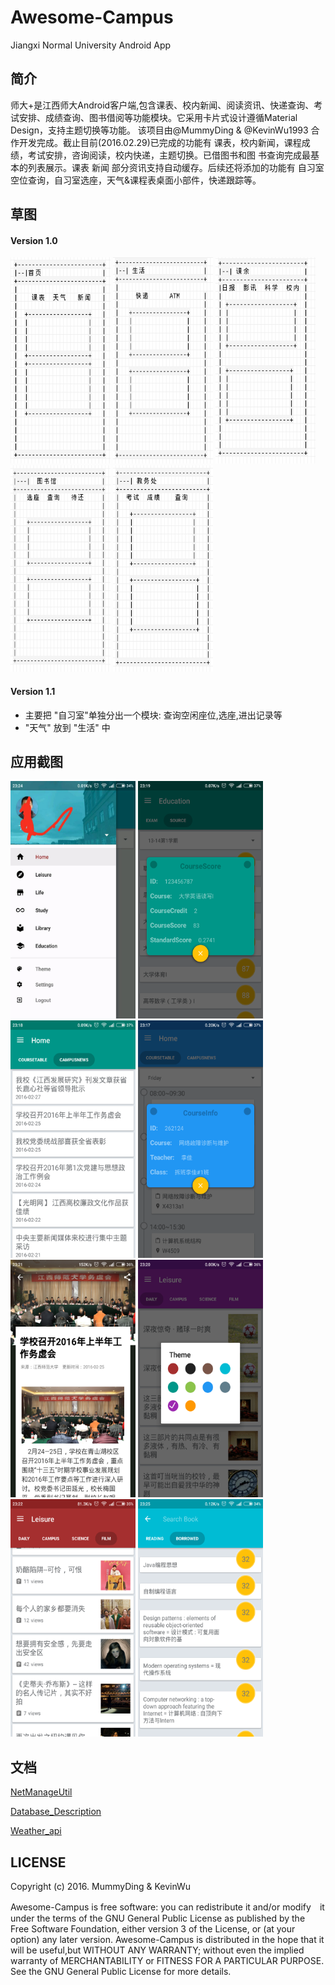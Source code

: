 # Awesome-Campus

Jiangxi Normal University Android App   

## 简介

<p>
师大+是江西师大Android客户端,包含课表、校内新闻、阅读资讯、快递查询、考试安排、成绩查询、图书借阅等功能模块。它采用卡片式设计遵循Material Design，支持主题切换等功能。
该项目由@MummyDing & @KevinWu1993 合作开发完成。截止目前(2016.02.29)已完成的功能有 课表，校内新闻，课程成绩，考试安排，咨询阅读，校内快递，主题切换。已借图书和图
书查询完成最基本的列表展示。课表 新闻 部分资讯支持自动缓存。后续还将添加的功能有 自习室空位查询，自习室选座，天气&课程表桌面小部件，快递跟踪等。
</p>

## 草图 


#### Version 1.0

<img src="/img/home-v1.0.png" width="160" height="330"/> 
<img src="/img/life-v1.0.png" width="160" height="330"/> 
<img src="/img/leisure-v1.0.png" width="160" height="330"/> 
<img src="/img/libary-v1.0.png" width="160" height="330"/> 
<img src="/img/eduction-v1.0.png" width="160" height="330"/> 


#### Version 1.1

  - 主要把 "自习室"单独分出一个模块: 查询空闲座位,选座,进出记录等
  - "天气" 放到 "生活" 中


## 应用截图

<img src="/img/ScreenShots/ScreenShot_Drawer.jpg" width="200" height="380"/> 
<img src="/img/ScreenShots/ScreenShot_ScoreDetails.png" width="200" height="380"/> 
<img src="/img/ScreenShots/ScreenShot_CampusNews.png" width="200" height="380"/> 
<img src="/img/ScreenShots/ScreenShot_CourseTable.png" width="200" height="380"/> 
<img src="/img/ScreenShots/ScreenShot_NewsDetails.png" width="200" height="380"/> 
<img src="/img/ScreenShots/ScreenShot_Daily.png" width="200" height="380"/> 
<img src="/img/ScreenShots/ScreenShot_Film.png" width="200" height="380"/> 
<img src="/img/ScreenShots/ScreenShot_BookBorrowed.png" width="200" height="380"/> 

## 文档

[NetManageUtil][0]

[Database_Description](https://github.com/MummyDing/Awesome-Campus/blob/dev/Doc/Database_Description.md)

[Weather_api](https://github.com/MummyDing/Awesome-Campus/blob/dev/Doc/Weather_api.md)

## LICENSE

Copyright (c) 2016.  MummyDing & KevinWu    
<p>Awesome-Campus is free software: you can redistribute it and/or modify　it under the terms of the GNU 
General Public License as published by the Free Software Foundation, either version 3 of the License, 
or (at your option) any later version.    
Awesome-Campus is distributed in the hope that it will be useful,but WITHOUT ANY WARRANTY; without 
even the implied warranty of MERCHANTABILITY or FITNESS FOR A PARTICULAR PURPOSE.  See the GNU General
Public License for more details.</p>


[0]: https://github.com/MummyDing/Awesome-Campus/blob/dev/Doc/NetManageUtil%E8%AF%B4%E6%98%8E.md
